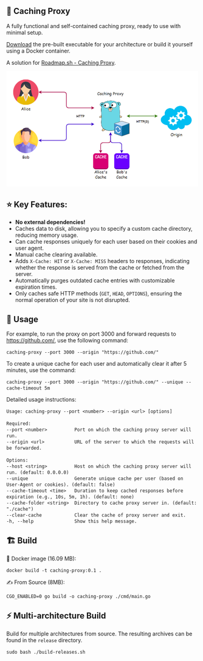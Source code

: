 ## 🔄 Caching Proxy

A fully functional and self-contained caching proxy, ready to use with minimal setup.

[Download](https://github.com/ig-rudenko/caching-proxy/releases) the pre-built executable for your architecture or build it yourself using a Docker container.

A solution for [Roadmap.sh - Caching Proxy](https://roadmap.sh/projects/caching-server).

![schema.png](docs/img/schema.png)

## ⭐ Key Features:

- **No external dependencies!**
- Caches data to disk, allowing you to specify a custom cache directory, reducing memory usage.
- Can cache responses uniquely for each user based on their cookies and user agent.
- Manual cache clearing available.
- Adds `X-Cache: HIT` or `X-Cache: MISS` headers to responses, indicating whether the response is served from the cache or fetched from the server.
- Automatically purges outdated cache entries with customizable expiration times.
- Only caches safe HTTP methods (`GET`, `HEAD`, `OPTIONS`), ensuring the normal operation of your site is not disrupted.

## 🤔 Usage

For example, to run the proxy on port 3000 and forward requests to https://github.com/, use the following command:

```shell
caching-proxy --port 3000 --origin "https://github.com/"
```

To create a unique cache for each user and automatically clear it after 5 minutes, use the command:

```shell
caching-proxy --port 3000 --origin "https://github.com/" --unique --cache-timeout 5m
```


Detailed usage instructions:

    Usage: caching-proxy --port <number> --origin <url> [options]
    
    Required:
    --port <number>          Port on which the caching proxy server will run.
    --origin <url>           URL of the server to which the requests will be forwarded.
    
    Options:
    --host <string>          Host on which the caching proxy server will run. (default: 0.0.0.0)
    --unique                 Generate unique cache per user (based on User-Agent or cookies). (default: false)
    --cache-timeout <time>   Duration to keep cached responses before expiration (e.g., 10s, 5m, 1h). (default: none)
    --cache-folder <string>  Directory to cache proxy server in. (default: "./cache")
    --clear-cache            Clear the cache of proxy server and exit.
    -h, --help               Show this help message.


## 🏗 Build

🐳 Docker image (16.09 MB):

```shell
docker build -t caching-proxy:0.1 .
```

✍ From Source (8MB):

```shell
CGO_ENABLED=0 go build -o caching-proxy ./cmd/main.go
```

## ⚡ Multi-architecture Build

Build for multiple architectures from source. The resulting archives can be found in the `release` directory.

```shell
sudo bash ./build-releases.sh
```

